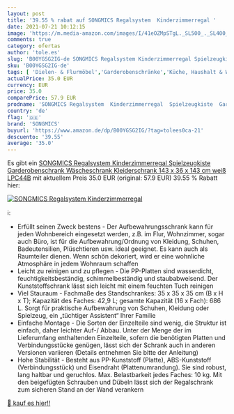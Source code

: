 ```yaml
---
layout: post
title: '39.55 % rabat auf SONGMICS Regalsystem  Kinderzimmerregal '
date: 2021-07-21 10:12:15
image: 'https://m.media-amazon.com/images/I/41eOZMpSTgL._SL500_._SL400_.jpg'
comments: true
category: ofertas
author: 'tole.es'
slug: 'B00YGSG2IG-de SONGMICS Regalsystem Kinderzimmerregal Spielzeugkiste...'
sku: 'B00YGSG2IG-de'
tags: [ 'Dielen- & Flurmöbel','Garderobenschränke','Küche, Haushalt & Wohnen','Möbel','songmics', ]
actualPrice: 35.0 EUR
currency: EUR
price: 35.0
comparePrice: 57.9 EUR
prodname: 'SONGMICS Regalsystem  Kinderzimmerregal  Spielzeugkiste  Garderobenschrank  Wäscheschrank  Kleiderschrank  143 x 36 x 143 cm  weiß LPC44B'
country: 'de'
flag: '🇩🇪'
brand: 'SONGMICS'
buyurl: 'https://www.amazon.de/dp/B00YGSG2IG/?tag=tolees0ca-21'
descuento: '39.55'
average: '35.0'
---
```


Es gibt ein [SONGMICS Regalsystem  Kinderzimmerregal  Spielzeugkiste  Garderobenschrank  Wäscheschrank  Kleiderschrank  143 x 36 x 143 cm  weiß LPC44B](https://www.amazon.de/dp/B00YGSG2IG/?tag=tolees0ca-21) mit aktuellem Preis 35.0 EUR (original: 57.9 EUR) 39.55 % Rabatt hier:

[![SONGMICS Regalsystem  Kinderzimmerregal ](https://m.media-amazon.com/images/I/41eOZMpSTgL._SL500_._SL400_.jpg)](https://www.amazon.de/dp/B00YGSG2IG/?tag=tolees0ca-21)

ℹ️:

- Erfüllt seinen Zweck bestens - Der Aufbewahrungsschrank kann für jeden Wohnbereich eingesetzt werden, z.B. im Flur, Wohnzimmer, sogar auch Büro, ist für die Aufbewahrung/Ordnung von Kleidung, Schuhen, Badeutensilien, Plüschtieren usw. ideal geeignet. Es kann auch als Raumteiler dienen. Wenn schön dekoriert, wird er eine wohnliche Atmosphäre in jedem Wohnraum schaffen
- Leicht zu reinigen und zu pflegen - Die PP-Platten sind wasserdicht, feuchtigkeitsbeständig, schimmelbeständig und staubabweisend. Der Kunststoffschrank lässt sich leicht mit einem feuchten Tuch reinigen
- Viel Stauraum - Fachmaße des Standschrankes: 35 x 35 x 35 cm (B x H x T); Kapazität des Faches: 42,9 L; gesamte Kapazität (16 x Fach): 686 L. Sorgt für praktische Aufbewahrung von Schuhen, Kleidung oder Spielzeug, ein „tüchtiger Assistent“ Ihrer Familie
- Einfache Montage - Die Sorten der Einzelteile sind wenig, die Struktur ist einfach, daher leichter Auf-/ Abbau. Unter der Menge der im Lieferumfang enthaltenden Einzelteile, sofern die benötigten Platten und Verbindungsstücke genügen, lässt sich der Schrank auch in anderen Versionen variieren (Details entnehmen Sie bitte der Anleitung)
- Hohe Stabilität - Besteht aus PP-Kunststoff (Platte), ABS-Kunststoff (Verbindungsstück) und Eisendraht (Plattenumrandung). Sie sind robust, lang haltbar und geruchlos. Max. Belastbarkeit jedes Faches: 10 kg. Mit den beigefügten Schrauben und Dübeln lässt sich der Regalschrank zum sicheren Stand an der Wand verankern

[🛒 kauf es hier!!](https://www.amazon.de/dp/B00YGSG2IG/?tag=tolees0ca-21)
